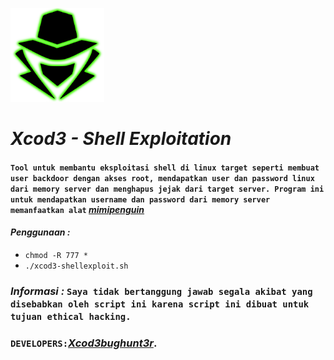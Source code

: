 <p align="left"><a href="https://www.itsecurity.id/"><img height="150" title="Xcod3bughunt3r" src="0011.png"/></a></p>

# ***Xcod3 - Shell Exploitation***
#### ``Tool untuk membantu eksploitasi shell di linux target seperti membuat user backdoor dengan akses root, mendapatkan user dan password linux dari memory server dan menghapus jejak dari target server. Program ini untuk mendapatkan username dan password dari memory server memanfaatkan alat`` ***[mimipenguin](https://github.com/huntergregal/mimipenguin)***
#### ***Penggunaan :***
* ``chmod -R 777 *``
* ``./xcod3-shellexploit.sh``

### ***Informasi :*** ``Saya tidak bertanggung jawab segala akibat yang disebabkan oleh script ini karena script ini dibuat untuk tujuan ethical hacking.``

### ``DEVELOPERS:``*[Xcod3bughunt3r](https://github.com/Xcod3bughunt3r/Xcod3bughunt3r)*.
